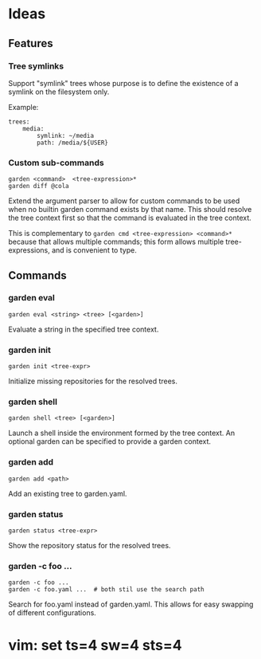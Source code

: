 # Ideas

## Features

### Tree symlinks

Support "symlink" trees whose purpose is to define the existence
of a symlink on the filesystem only.

Example:

    trees:
        media:
            symlink: ~/media
            path: /media/${USER}


### Custom sub-commands

    garden <command>  <tree-expression>*
    garden diff @cola

Extend the argument parser to allow for custom commands to be used when
no builtin garden command exists by that name.  This should resolve
the tree context first so that the command is evaluated  in the
tree context.

This is complementary to `garden cmd <tree-expression> <command>*`
because that allows multiple commands; this form allows multiple
tree-expressions, and is convenient to type.


## Commands


### garden eval

    garden eval <string> <tree> [<garden>]

Evaluate a string in the specified tree context.


### garden init

    garden init <tree-expr>

Initialize missing repositories for the resolved trees.


### garden shell

    garden shell <tree> [<garden>]

Launch a shell inside the environment formed by the tree context.
An optional garden can be specified to provide a garden context.


### garden add

    garden add <path>

Add an existing tree to garden.yaml.


### garden status

    garden status <tree-expr>

Show the repository status for the resolved trees.


### garden -c foo ...

    garden -c foo ...
    garden -c foo.yaml ...  # both stil use the search path

Search for foo.yaml instead of garden.yaml.
This allows for easy swapping of different configurations.

# vim: set ts=4 sw=4 sts=4
